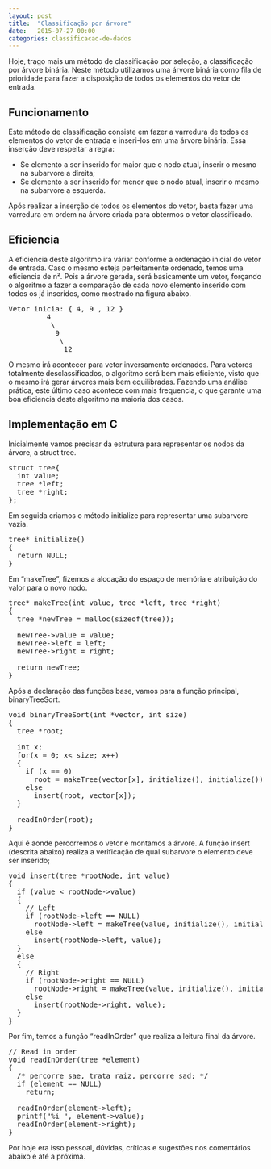 ```yaml
---
layout: post
title:  "Classificação por árvore"
date:   2015-07-27 00:00
categories: classificacao-de-dados
---
```

<p>Hoje, trago mais um método de classificação por seleção, a classificação por árvore binária. Neste método utilizamos uma árvore binária como fila de prioridade para fazer a disposição de todos os elementos do vetor de entrada.</p>

<h2>Funcionamento</h2>

<p>Este método de classificação consiste em fazer a varredura de todos os elementos do vetor de entrada e inseri-los em uma árvore binária. Essa inserção deve respeitar a regra:</p>

<p>
<ul>
<li>Se elemento a ser inserido for maior que o nodo atual, inserir o mesmo na subarvore a direita;</li>
<li>Se elemento a ser inserido for menor que o nodo atual, inserir o mesmo na subarvore a esquerda.</li>
</ul>

<p>Após realizar a inserção de todos os elementos do vetor, basta fazer uma varredura em ordem na árvore criada para obtermos o vetor classificado.</p>

<h2>Eficiencia</h2>

<p>A eficiencia deste algoritmo irá váriar conforme a ordenação inicial do vetor de entrada. Caso o mesmo esteja perfeitamente ordenado, temos uma eficiencia de n². Pois a árvore gerada, será basicamente um vetor, forçando o algoritmo a fazer a comparação de cada novo elemento inserido com todos os já inseridos, como mostrado na figura abaixo.</p>


<pre>
Vetor inicia: { 4, 9 , 12 }
         4
          \
           9
            \
             12
</pre>

<p>O mesmo irá acontecer para vetor inversamente ordenados. Para vetores totalmente desclassificados, o algoritmo será bem mais eficiente, visto que o mesmo irá gerar árvores mais bem equilibradas. Fazendo uma análise prática, este último caso acontece com mais frequencia, o que garante uma boa eficiencia deste algoritmo na maioria dos casos.</p>

<h2>Implementação em C</h2>

<p>Inicialmente vamos precisar da estrutura para representar os nodos da árvore, a struct tree.</p>

<pre>
struct tree{
  int value;
  tree *left;
  tree *right;
};
</pre>

<p>Em seguida criamos o método initialize para representar uma subarvore vazia.</p>

<pre>
tree* initialize()
{
  return NULL;
}
</pre>

<p>Em “makeTree”, fizemos a alocação do espaço de memória e atribuição do valor para o novo nodo.</p>

<pre>
tree* makeTree(int value, tree *left, tree *right)
{
  tree *newTree = malloc(sizeof(tree));

  newTree->value = value;
  newTree->left = left;
  newTree->right = right;

  return newTree;
}
</pre>

<p>Após a declaração das funções base, vamos para a função principal, binaryTreeSort.</p>

<pre>
void binaryTreeSort(int *vector, int size)
{
  tree *root;

  int x;
  for(x = 0; x< size; x++)
  {
    if (x == 0)
      root = makeTree(vector[x], initialize(), initialize());
    else
      insert(root, vector[x]);
  }

  readInOrder(root);
}
</pre>

<p>Aqui é aonde percorremos o vetor e montamos a árvore. A função insert (descrita abaixo) realiza a verificação de qual subarvore o elemento deve ser inserido;</p>

<pre>
void insert(tree *rootNode, int value)
{
  if (value < rootNode->value)
  {
    // Left
    if (rootNode->left == NULL)
      rootNode->left = makeTree(value, initialize(), initialize());
    else
      insert(rootNode->left, value);
  }
  else
  {
    // Right
    if (rootNode->right == NULL)
      rootNode->right = makeTree(value, initialize(), initialize());
    else
      insert(rootNode->right, value);
  }
}
</pre>

<p>Por fim, temos a função “readInOrder” que realiza a leitura final da árvore.</p>

<pre>
// Read in order
void readInOrder(tree *element)
{
  /* percorre sae, trata raiz, percorre sad; */
  if (element == NULL)
    return;

  readInOrder(element->left);
  printf("%i ", element->value);
  readInOrder(element->right);
}
</pre>

<p>Por hoje era isso pessoal, dúvidas, críticas e sugestões nos comentários abaixo e até a próxima.</p>
